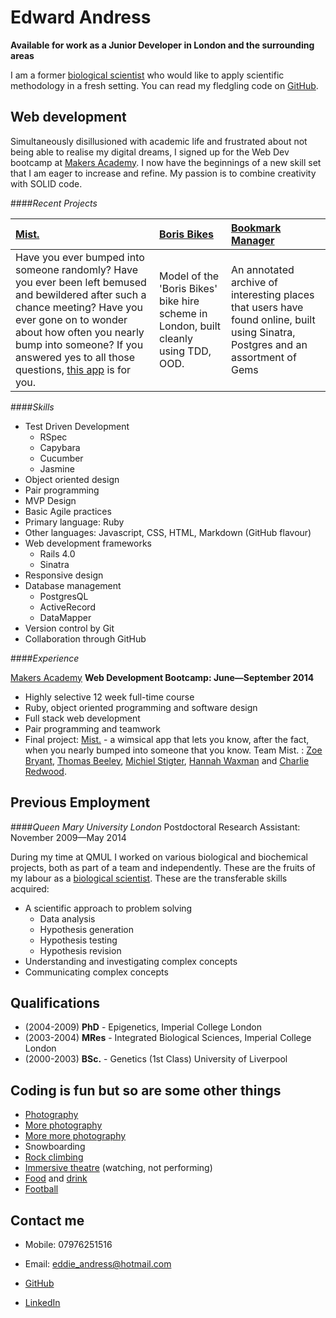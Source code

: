 Edward Andress
===========

**Available for work as a Junior Developer in London and the surrounding areas**

I am a former [biological scientist] who would like to apply scientific methodology in a fresh setting.
You can read my fledgling code on [GitHub].


Web development
---------------

Simultaneously disillusioned with academic life and frustrated about not being able to realise my digital dreams, I signed up for the Web Dev bootcamp at [Makers Academy].  I now have the beginnings of a new skill set that I am eager to increase and refine.  My passion is to combine creativity with SOLID code.


####*Recent Projects*

| [Mist.] | [Boris Bikes] | [Bookmark Manager]
|:-------------- |:------------- |:------------ |
| Have you ever bumped into someone randomly?  Have you ever been left bemused and bewildered after such a chance meeting?  Have you ever gone on to wonder about how often you nearly bump into someone?  If you answered yes to all those questions, [this app] is for you. | Model of the 'Boris Bikes' bike hire scheme in London, built cleanly using TDD, OOD. | An annotated archive of interesting places that users have found online, built using Sinatra, Postgres and an assortment of Gems |


####*Skills*

- Test Driven Development
  - RSpec
  - Capybara
  - Cucumber
  - Jasmine
- Object oriented design
- Pair programming
- MVP Design
- Basic Agile practices
- Primary language: Ruby
- Other languages: Javascript, CSS, HTML, Markdown (GitHub flavour)
- Web development frameworks
  - Rails 4.0
  - Sinatra
- Responsive design 
- Database management
  - PostgresQL
  - ActiveRecord
  - DataMapper
- Version control by Git
- Collaboration through GitHub

####*Experience*

[Makers Academy]
**Web Development Bootcamp: June&mdash;September 2014**

  - Highly selective 12 week full-time course
  - Ruby, object oriented programming and software design
  - Full stack web development
  - Pair programming and teamwork
  - Final project: [Mist.] - a wimsical app that lets you know, after the fact, when you nearly bumped into someone that you know. Team Mist. : [Zoe Bryant], [Thomas Beeley], [Michiel Stigter], [Hannah Waxman] and [Charlie Redwood].
  
  

Previous Employment
----------

####*Queen Mary University London*
Postdoctoral Research Assistant: November 2009&mdash;May 2014

During my time at QMUL I worked on various biological and biochemical projects, both as part of a team and independently.  These are the fruits of my labour as a [biological scientist].  These are the transferable skills acquired:
- A scientific approach to problem solving
  -   Data analysis
  -   Hypothesis generation
  -   Hypothesis testing
  -   Hypothesis revision
- Understanding and investigating complex concepts
- Communicating complex concepts

Qualifications
-----------
 * (2004-2009) **PhD**   - Epigenetics, Imperial College London
 * (2003-2004) **MRes**  - Integrated Biological Sciences, Imperial College London
 * (2000-2003) **BSc.**  - Genetics (1st Class) University of Liverpool


Coding is fun but so are some other things
------------------------------------------
 - [Photography]
 - [More photography]
 - [More more photography]
 - Snowboarding
 - [Rock climbing]
 - [Immersive theatre] (watching, not performing)
 - [Food] and [drink]
 - [Football]

Contact me
------------

- Mobile: 07976251516
- Email: [eddie_andress@hotmail.com]
- [GitHub]
- [LinkedIn]

  [biological scientist]: http://www.ncbi.nlm.nih.gov/pubmed/?term=edward+andress
  [Boris bikes]: https://github.com/EdwardAndress/makers_academy_week3
  [Mist.]: https://github.com/EdwardAndress/makers_academy_final_project
  [this app]: https://github.com/EdwardAndress/makers_academy_final_project
  [Bookmark Manager]: https://github.com/EdwardAndress/makers_academy_week6
  [Makers Academy]: http://www.makersacademy.com
  [eddie_andress@hotmail.com]: mailto:eddie_andress@hotmail.com
  [GitHub]: https://github.com/EdwardAndress
  [LinkedIn]: https://www.linkedin.com/pub/edward-andress/86/b03/aba
  [Zoe Bryant]: https://github.com/zoeabryant/CV
  [Thomas Beeley]: https://github.com/tbeeley
  [Hannah Waxman]: https://github.com/HanWax/CV
  [Michiel Stigter]: https://github.com/michielstigter
  [Charlie Redwood]: https://github.com/M-E-T-H-O-Dman
  [Photography]: http://andressedward.tumblr.com
  [More photography]: http://edwardandressweddings.tumblr.com
  [More more photography]: https://picfair.com/users/edwardandress
  [Food]: http://www.ottolenghi.co.uk/recipes
  [drink]: http://www.smws.co.uk/venues/19_Greville_Street,_London
  [Immersive theatre]: http://punchdrunk.com/
  [Football]: http://www.liverpoolfc.com/welcome-to-liverpool-fc
  [Rock climbing]: http://www.castle-climbing.co.uk/
